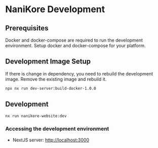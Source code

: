# NaniKore Development

## Prerequisites

Docker and docker-compose are required to run the development environment. Setup docker and docker-compose for your platform.

## Development Image Setup

If there is change in dependency, you need to rebuild the development image. Remove the existing image and rebuild it.

```bash
npx nx run dev-server:build-docker-1.0.0
```

## Development

```bash
nx run nanikore-website:dev
```

### Accessing the development environment

- NextJS server: [http://localhost:3000](http://localhost:3000)

